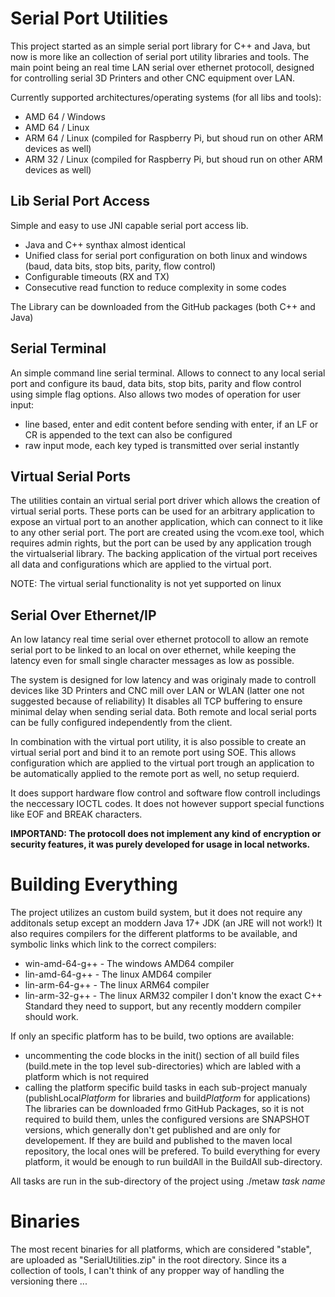 # Serial Port Utilities

This project started as an simple serial port library for C++ and Java, but now is more like an collection of serial port utility libraries and tools.
The main point being an real time LAN serial over ethernet protocoll, designed for controlling serial 3D Printers and other CNC equipment over LAN.

Currently supported architectures/operating systems (for all libs and tools):

* AMD 64 / Windows
* AMD 64 / Linux
* ARM 64 / Linux (compiled for Raspberry Pi, but shoud run on other ARM devices as well)
* ARM 32 / Linux (compiled for Raspberry Pi, but shoud run on other ARM devices as well)

## Lib Serial Port Access

Simple and easy to use JNI capable serial port access lib.

* Java and C++ synthax almost identical
* Unified class for serial port configuration on both linux and windows (baud, data bits, stop bits, parity, flow control)
* Configurable timeouts (RX and TX)
* Consecutive read function to reduce complexity in some codes

The Library can be downloaded from the GitHub packages (both C++ and Java)

## Serial Terminal

An simple command line serial terminal.
Allows to connect to any local serial port and configure its baud, data bits, stop bits, parity and flow control using simple flag options.
Also allows two modes of operation for user input:

* line based, enter and edit content before sending with enter, if an LF or CR is appended to the text can also be configured
* raw input mode, each key typed is transmitted over serial instantly

## Virtual Serial Ports

The utilities contain an virtual serial port driver which allows the creation of virtual serial ports.
These ports can be used for an arbitrary application to expose an virtual port to an another application, which can connect to it like to any other serial port.
The port are created using the vcom.exe tool, which requires admin rights, but the port can be used by any application trough the virtualserial library.
The backing application of the virtual port receives all data and configurations which are applied to the virtual port.

NOTE: The virtual serial functionality is not yet supported on linux

## Serial Over Ethernet/IP

An low latancy real time serial over ethernet protocoll to allow an remote serial port to be linked to an local on over ethernet, while keeping the latency even for small single character messages as low as possible.

The system is designed for low latency and was originaly made to controll devices like 3D Printers and CNC mill over LAN or WLAN (latter one not suggested because of reliability)
It disables all TCP buffering to ensure minimal delay when sending serial data.
Both remote and local serial ports can be fully configured independently from the client.

In combination with the virtual port utility, it is also possible to create an virtual serial port and bind it to an remote port using SOE.
This allows configuration which are applied to the virtual port trough an application to be automatically applied to the remote port as well, no setup requierd.

It does support hardware flow control and software flow controll includings the neccessary IOCTL codes.
It does not however support special functions like EOF and BREAK characters.

**IMPORTAND: The protocoll does not implement any kind of encryption or security features, it was purely developed for usage in local networks.**

# Building Everything

The project utilizes an custom build system, but it does not require any additonals setup except an moddern Java 17+ JDK (an JRE will not work!)
It also requires compilers for the different platforms to be available, and symbolic links which link to the correct compilers:
- win-amd-64-g++ - The windows AMD64 compiler
- lin-amd-64-g++ - The linux AMD64 compiler
- lin-arm-64-g++ - The linux ARM64 compiler
- lin-arm-32-g++ - The linux ARM32 compiler
I don't know the exact C++ Standard they need to support, but any recently moddern compiler should work.

If only an specific platform has to be build, two options are available:
- uncommenting the code blocks in the init() section of all build files (build.mete in the top level sub-directories) which are labled with a platform which is not required
- calling the platform specific build tasks in each sub-project manualy (publishLocal*Platform* for libraries and build*Platform* for applications)
  The libraries can be downloaded frmo GitHub Packages, so it is not required to build them, unles the configured versions are SNAPSHOT versions, which generally don't get published and are only for developement.
  If they are build and published to the maven local repository, the local ones will be prefered.
To build everything for every platform, it would be enough to run buildAll in the BuildAll sub-directory.

All tasks are run in the sub-directory of the project using ./metaw *task name*

# Binaries

The most recent binaries for all platforms, which are considered "stable", are uploaded as "SerialUtilities.zip" in the root directory.
Since its a collection of tools, I can't think of any propper way of handling the versioning there ...
